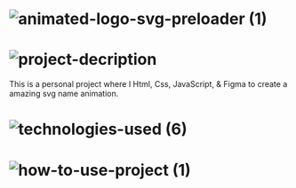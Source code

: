 <!-- Project Title -->
# ![animated-logo-svg-preloader (1)](https://user-images.githubusercontent.com/95453430/156934102-5c6610bb-5d60-4d3d-8107-5345d31d3428.svg)

<!-- Project Image -->

<!-- Project Description -->
# ![project-decription](https://user-images.githubusercontent.com/95453430/156934111-9f16aa43-7d4b-40f0-8ca8-a976339d47ca.svg)
This is a personal project where I Html, Css, JavaScript, & Figma to create a amazing svg name animation.

<!-- Project Tech Stack -->
# ![technologies-used (6)](https://user-images.githubusercontent.com/95453430/156934120-8e2d87f3-10e5-4e28-abe5-dcbc6b16d192.svg)


<!-- How to Use -->
# ![how-to-use-project (1)](https://user-images.githubusercontent.com/95453430/156934123-e672e639-77c2-4e23-9bfa-ca94a97c324c.svg)

